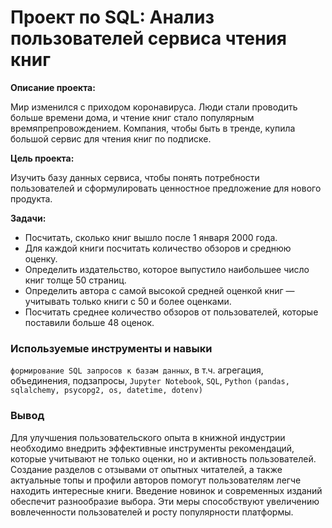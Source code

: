 # Проект по SQL: Анализ пользователей сервиса чтения книг

**Описание проекта:**

Мир изменился с приходом коронавируса. Люди стали проводить больше времени дома, и чтение книг стало популярным времяпрепровождением. Компания, чтобы быть в тренде, купила большой сервис для чтения книг по подписке. 

**Цель проекта:**

Изучить базу данных сервиса, чтобы понять потребности пользователей и сформулировать ценностное предложение для нового продукта. 

**Задачи:**

* Посчитать, сколько книг вышло после 1 января 2000 года.
* Для каждой книги посчитать количество обзоров и среднюю оценку.
* Определить издательство, которое выпустило наибольшее число книг толще 50 страниц.
* Определить автора с самой высокой средней оценкой книг — учитывать только книги с 50 и более оценками.
* Посчитать среднее количество обзоров от пользователей, которые поставили больше 48 оценок.
  
### Используемые инструменты и навыки

`формирование SQL запросов к базам данных`, в т.ч. агрегация, объединения, подзапросы, `Jupyter Notebook`, `SQL`, `Python` `(pandas, sqlalchemy, psycopg2, os, datetime, dotenv)`

### Вывод

Для улучшения пользовательского опыта в книжной индустрии необходимо внедрить эффективные инструменты рекомендаций, которые учитывают не только оценки, но и активность пользователей. Создание разделов с отзывами от опытных читателей, а также актуальные топы и профили авторов помогут пользователям легче находить интересные книги. Введение новинок и современных изданий обеспечит разнообразие выбора. Эти меры способствуют увеличению вовлеченности пользователей и росту популярности платформы.